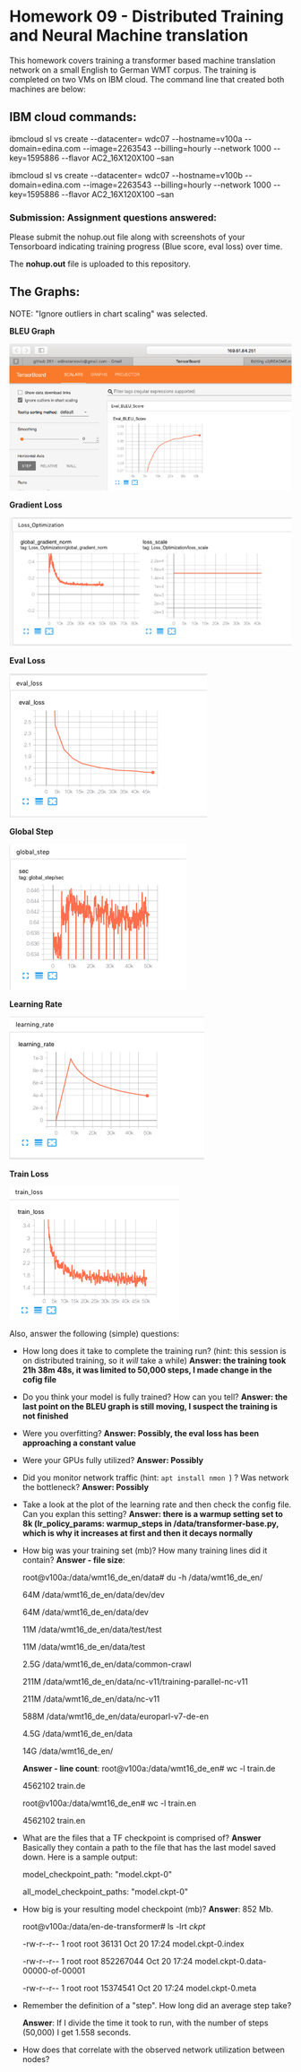
# Homework 09 - Distributed Training and Neural Machine translation

This homework covers training a transformer based machine translation network on a small English to German WMT corpus. The training is completed on two VMs on IBM cloud. The command line that created both machines are below:

## IBM cloud commands:

ibmcloud sl vs create --datacenter= wdc07 --hostname=v100a --domain=edina.com --image=2263543 --billing=hourly  --network 1000 --key=1595886 --flavor AC2_16X120X100 –san


ibmcloud sl vs create --datacenter= wdc07 --hostname=v100b --domain=edina.com --image=2263543 --billing=hourly  --network 1000 --key=1595886 --flavor AC2_16X120X100 –san


### Submission: Assignment questions answered:

Please submit the nohup.out file along with screenshots of your Tensorboard indicating training progress (Blue score, eval loss) over time.  

The **nohup.out** file is uploaded to this repository.
## The Graphs:

NOTE: "Ignore outliers in chart scaling" was selected.

 **BLEU Graph**
 
![BLEU - 1 VM](https://github.com/edinatankovic/MIDS-251/blob/master/HW9/Images/1_1_Eval_BLEU_Score.png)

 **Gradient Loss**
 
![Gradient Loss - 1 VM](https://github.com/edinatankovic/MIDS-251/blob/master/HW9/Images/2_GlobalGradientLossScale.png)

 **Eval Loss**
 
![Eval Loss - 1 VM](https://github.com/edinatankovic/MIDS-251/blob/master/HW9/Images/3_eval_loss.png)


 **Global Step**
 
![Global Step - 1 VM](https://github.com/edinatankovic/MIDS-251/blob/master/HW9/Images/4_globalStep.png)

 **Learning Rate**
 
![Learning Rate - 1 VM](https://github.com/edinatankovic/MIDS-251/blob/master/HW9/Images/5_Learning%20rate.png)


 **Train Loss**
 
![Train Loss - 1 VM](https://github.com/edinatankovic/MIDS-251/blob/master/HW9/Images/6_TrainLoss.png)

Also, answer the following (simple) questions:
* How long does it take to complete the training run? (hint: this session is on distributed training, so it *will* take a while)
  **Answer: the training took 21h 38m 48s, it was limited to 50,000 steps, I made change in the cofig file**
* Do you think your model is fully trained? How can you tell?
 **Answer: the last point on the BLEU graph is still moving, I suspect the training is not finished**
* Were you overfitting?
  **Answer: Possibly, the eval loss has been approaching a constant value**
* Were your GPUs fully utilized?
  **Answer: Possibly**
* Did you monitor network traffic (hint:  ```apt install nmon ```) ? Was network the bottleneck?
  **Answer: Possibly**
* Take a look at the plot of the learning rate and then check the config file.  Can you explan this setting?
  **Answer: there is a warmup setting set to 8k (lr_policy_params: warmup_steps in /data/transformer-base.py, which is why it increases at first and then it decays normally**
* How big was your training set (mb)? How many training lines did it contain?
  **Answer - file size**:
  
  root@v100a:/data/wmt16_de_en/data# du -h /data/wmt16_de_en/
  
  64M	/data/wmt16_de_en/data/dev/dev
  
  64M	/data/wmt16_de_en/data/dev
  
  11M	/data/wmt16_de_en/data/test/test
  
  11M	/data/wmt16_de_en/data/test
  
  2.5G	/data/wmt16_de_en/data/common-crawl
  
  211M	/data/wmt16_de_en/data/nc-v11/training-parallel-nc-v11
  
  211M	/data/wmt16_de_en/data/nc-v11
  
  588M	/data/wmt16_de_en/data/europarl-v7-de-en
  
  4.5G	/data/wmt16_de_en/data
  
  14G	/data/wmt16_de_en/
  
  **Answer - line count**:
  root@v100a:/data/wmt16_de_en# wc -l  train.de
  
  4562102 train.de
  
  root@v100a:/data/wmt16_de_en# wc -l  train.en
  
  4562102 train.en


* What are the files that a TF checkpoint is comprised of?
  **Answer** Basically they contain a path to the file that has the last model saved down.
  Here is a sample output:

  model_checkpoint_path: "model.ckpt-0"

  all_model_checkpoint_paths: "model.ckpt-0"

* How big is your resulting model checkpoint (mb)?
  **Answer**: 852 Mb.
  
  root@v100a:/data/en-de-transformer# ls -lrt *ckpt*
  
   -rw-r--r-- 1 root root     36131 Oct 20 17:24 model.ckpt-0.index
   
   -rw-r--r-- 1 root root 852267044 Oct 20 17:24 model.ckpt-0.data-00000-of-00001
   
   -rw-r--r-- 1 root root  15374541 Oct 20 17:24 model.ckpt-0.meta
   
* Remember the definition of a "step". How long did an average step take?
   
   **Answer**: If I divide the time it took to run, with the number of steps (50,000) I get 1.558 seconds.
    
* How does that correlate with the observed network utilization between nodes?
